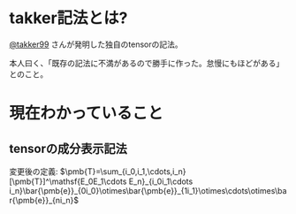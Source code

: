 # takker記法とは?
[@takker99](https://github.com/takker99) さんが発明した独自のtensorの記法。

本人曰く、「既存の記法に不満があるので勝手に作った。怠慢にもほどがある」とのこと。
# 現在わかっていること
## tensorの成分表示記法
変更後の定義: $`\pmb{T}=\sum_{i_0,i_1,\cdots,i_n}[\pmb{T}]^\mathsf{E_0E_1\cdots E_n}_{i_0i_1\cdots i_n}\bar{\pmb{e}}_{0i_0}\otimes\bar{\pmb{e}}_{1i_1}\otimes\cdots\otimes\bar{\pmb{e}}_{ni_n}`$
